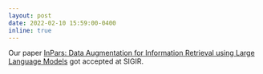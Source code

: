 ```yaml
---
layout: post
date: 2022-02-10 15:59:00-0400
inline: true
---
```


Our paper [InPars: Data Augmentation for Information Retrieval using Large Language Models](https://arxiv.org/abs/2202.05144) got accepted at SIGIR.
